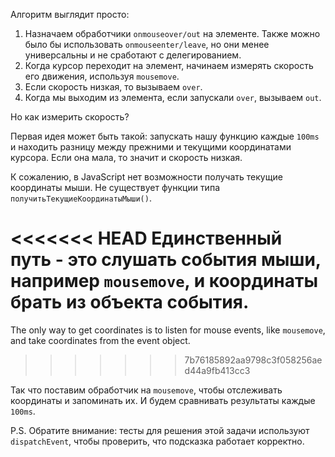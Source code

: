
Алгоритм выглядит просто:
1. Назначаем обработчики `onmouseover/out` на элементе. Также можно было бы использовать `onmouseenter/leave`, но они менее универсальны и не сработают с делегированием.
2. Когда курсор переходит на элемент, начинаем измерять скорость его движения, используя `mousemove`.
3. Если скорость низкая, то вызываем `over`.
4. Когда мы выходим из элемента, если запускали `over`, вызываем `out`.

Но как измерить скорость?

Первая идея может быть такой: запускать нашу функцию каждые `100ms` и находить разницу между прежними и текущими координатами курсора. Если она мала, то значит и скорость низкая.

К сожалению, в JavaScript нет возможности получать текущие координаты мыши. Не существует функции типа `получитьТекущиеКоординатыМыши()`.

<<<<<<< HEAD
Единственный путь - это слушать события мыши, например `mousemove`, и координаты брать из объекта события.
=======
The only way to get coordinates is to listen for mouse events, like `mousemove`, and take coordinates from the event object.
>>>>>>> 7b76185892aa9798c3f058256aed44a9fb413cc3

Так что поставим обработчик на `mousemove`, чтобы отслеживать координаты и запоминать их. И будем сравнивать результаты каждые `100ms`.

P.S. Обратите внимание: тесты для решения этой задачи используют `dispatchEvent`, чтобы проверить, что подсказка работает корректно.
